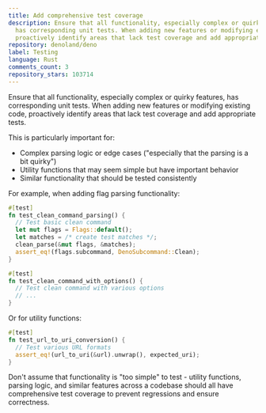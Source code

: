 ```yaml
---
title: Add comprehensive test coverage
description: Ensure that all functionality, especially complex or quirky features,
  has corresponding unit tests. When adding new features or modifying existing code,
  proactively identify areas that lack test coverage and add appropriate tests.
repository: denoland/deno
label: Testing
language: Rust
comments_count: 3
repository_stars: 103714
---
```


Ensure that all functionality, especially complex or quirky features, has corresponding unit tests. When adding new features or modifying existing code, proactively identify areas that lack test coverage and add appropriate tests.

This is particularly important for:
- Complex parsing logic or edge cases ("especially that the parsing is a bit quirky")
- Utility functions that may seem simple but have important behavior
- Similar functionality that should be tested consistently

For example, when adding flag parsing functionality:
```rust
#[test]
fn test_clean_command_parsing() {
  // Test basic clean command
  let mut flags = Flags::default();
  let matches = /* create test matches */;
  clean_parse(&mut flags, &matches);
  assert_eq!(flags.subcommand, DenoSubcommand::Clean);
}

#[test] 
fn test_clean_command_with_options() {
  // Test clean command with various options
  // ...
}
```

Or for utility functions:
```rust
#[test]
fn test_url_to_uri_conversion() {
  // Test various URL formats
  assert_eq!(url_to_uri(&url).unwrap(), expected_uri);
}
```

Don't assume that functionality is "too simple" to test - utility functions, parsing logic, and similar features across a codebase should all have comprehensive test coverage to prevent regressions and ensure correctness.